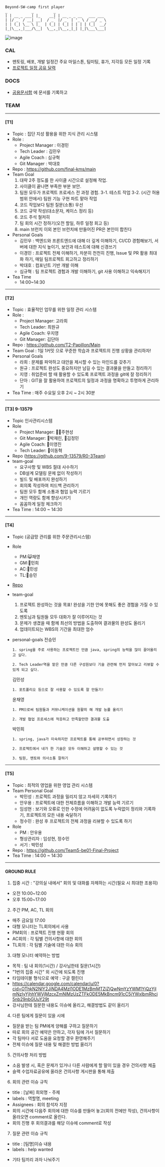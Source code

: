 ```
Beyond-SW-camp first player
_           _         _
| | __ _ ___| |_    __| | __ _ _ __   ___ ___
| |/ _` / __| __|  / _` |/ _` | '_ \ / __/ _ \
| | (_| \__ \ |_  | (_| | (_| | | | | (_|  __/
|_|\__,_|___/\__|  \__,_|\__,_|_| |_|\___\___|

```
![image](https://github.com/beyond-sw-camp/beyond-sw-camp-be01_finale_project/assets/87309910/765d9b05-cc37-46cd-bbbd-5cd4ceb2f59b)

### CAL
- 맨토링, 배포, 개발 일정간 주요 마일스톤, 팀미팅, 휴가, 지각등 모든 일정 기록
- [ 프로젝트 일정 공유 달력 ]( https://calendar.google.com/calendar/u/0?cid=NjEwOWQ2ZWY0NTA5YTYyMzBkNDQ0NmIzOTQ3NDQ5ZGZmYjAxMWRmYzU5NDgxYzk4YjA3MzNiYTBmNzQ1ZThjNUBncm91cC5jYWxlbmRhci5nb29nbGUuY29t )

### DOCS
- [공용문서함](https://drive.google.com/drive/folders/1neenhFGu6rSoFjx8ahKNsNMV5b78LC92?usp=drive_link) 에 문서를 기록하고
  
### TEAM
----
#### [T1]
- Topic : 집단 지성 활용을 위한 지식 관리 시스템
- Role :
     - Project Manager : 이경민
     - Tech Leader : 김민우
     - Agile Coach : 심규혁
     - Git Manager : 박대호
- Repo : https://github.com/final-kms/main
- Team Goal
     1. 대략 2주 정도를 한 사이클 시간으로 설정해 작업.
     2. 사이클이 끝나면 부족한 부분 보안.
     3. 팀원 모두가 프로젝트 프로세스 전 과정 경험.
     3-1. 테스트 작업
     3-2. (시간 허용 범위 안에서) 팀원 기능 구현 파트 맡아 작업
     4. 코드 작업보다 팀원 질문(소통) 우선
     5. 코드 규약 작성(대소문자, 케이스 정리 등)
     6. 코드 주석 철저히
     7. 팀 회의 시간 정하기(오전 할일, 하루 일정 회고 등)
     8. main 브런치 이외 본인 브런치에 만들어진 PR은 본인이 합친다
- Personal Goals
     - 김민우 : 백엔드와 프론트엔드에 대해 더 깊게 이해하기, CI/CD 경험해보기, 서버에 대한 지식 높이기, 보안과 테스트에 대해 신경쓰기
     - 이경민 : 프로젝트 전체 이해하기, 차분히 천천히 진행, Issue 및 PR 활용 최대화 하기, 매일 팀프로젝트 회고하고 정리하기
     - 박대호 : 컴포넌트 기반 개발 이해
     - 심규혁 : 팀 프로젝트 경험과 개발 이해하기, git 사용 이해하고 익숙해지기
- Tea Time
     - 14:00~14:30

----
#### [T2]
- Topic : 효율적인 업무를 위한 일정 관리 시스템
- Role : 
     - Project Manager: 고라희
     - Tech Leader: 최원규
     - Agile Coach: 우지영
     - Git Manager: 김단아
- Repo : https://github.com/T2-Papillon/Main
- Team Goal : 1일 1커밋 으로 꾸준한 학습과 프로젝트의 진행 상황을 관리하자!
- Personal Goals
     - 라희 : 문제를 파악하고 대안을 제시할 수 있는 마인드를 갖추기
     - 원규 : 프로젝트 완성도 중요하지만 남길 수 있는 결과물을 만들고 정리하기
     - 지영 : 취업준비 할 때 활용할 수 있도록 프로젝트 과정을 git에 잘 정리하기
     - 단아 : GIT을 잘 활용하여 프로젝트의 일정과 과정을 명확하고 투명하게 관리하기
- Tea Time : 매주 수요일 오후 2시 ~ 2시 30분

----
#### [T3] 9-13579
- Topic 인사관리시스템
- Role
    - Project Manager: 🐻‍❄️주현성
    - Git Manager: 🐯박재린, 🐨김정민
    - Agile Coach: 🐰이영진
    - Tech Leader: 🐻이동혁
- Repo (https://github.com/9-13579/R0-3Team)
- team-goal
    - 요구사항 및 WBS 절대 사수하기
    - DB설계 모델링 문제 없이 작성하기
    - 빌드 및 배포까지 완성하기
    - 회의록 작성하여 피드백 관리하기
    - 팀원 모두 함께 소통과 협업 능력 기르기
    - 개인 역량도 함께 향상시키기
    - 꼼꼼하게 일정 체크하기
- Tea Time : 14:00 ~ 14:30
----
#### [T4]
- Topic (공급망 관리를 위한 주문관리시스템)
- Role
    - PM:😺채영
    - GM:🦔민희
    - AC:🐯민성
    - TL:🐹승민
- [Repo](https://github.com/team4-order/team4-main)

- team-goal
  1. 프로젝트 완성하는 것을 목표! 완성을 기한 안에 못해도 좋은 경험을 가질 수 있도록
  2. 멘토님과 팀원들 모두 대화가 잘 이루어지는 것
  3. 문제가 생겼을 때 함께 최선의 방법을 도출하여 결과물의 완성도 올리기
  4. 업데이트되는 WBS의 기간을 최대한 엄수

- personal-goals
    전승민
    ```
    1. spring을 주로 사용하는 프로젝트인 만큼 java, spring의 능력을 많이 끌어올리고 싶다.

    2. Tech Leader역을 맡은 만큼 다른 구성원보다 기술 관련해 먼저 알아보고 리뷰할 수 있게 되고 싶다.
    ```
    김민성
    ```
    1. 포트폴리오 등으로 잘 사용할 수 있도록 잘 만들기!
    ```
    윤채영
    ```
    1. PM으로써 팀원들과 커뮤니케이션을 원활히 해 개발 능률 올리기

    2. 개발 협업 프로세스에 적응하고 만족할만한 결과물 도출
    ```
    박민희
    ```
    1. spring, java가 미숙하지만 프로젝트를 통해 공부하면서 성장하는 것

    2. 프로젝트에서 내가 한 기술은 모두 이해하고 설명할 수 있는 것
 
    3. 팀원, 멘토와 의사소통 잘하기
    ```

----
#### [T5]
- Topic : 최적의 영업을 위한 영업 관리 시스템
- Team Personal Goal
  - 박민성 : 프로젝트 과정을 밀리지 않고 자세히 기록하기
  - 안우용 : 프로젝트에 대한 전체흐름을 이해하고 개발 능력 기르기
  - 임성현 : 보기와 오류로 인한 수정에 어려움이 없도록 누락없이 정리와 기록하기, 프로젝트의 모든 내용 숙달하기
  - 정수민 : 완성 후 프로젝트의 전체 과정을 리뷰할 수 있도록 하기
- Role
  - PM : 안우용
  - 형상관리자 : 임성현, 정수민 
  - 서기 : 박민성
- Repo : https://github.com/Team5-be01-Final-Project
- Tea Time : 14:00 ~ 14:30

----
#### GROUND RULE
1. 집중 시간 : "강의실 내에서" 회의 및 대화를 자제하는 시간(필요 시 최대한 조용히)
- 오전 10:00~12:00
- 오후 15:00~17:00
2. 주간 PM, AC, TL 회의
- 매주 금요일 17:00
- 대형 모니터는 TL회의에서 사용
- PM회의 : 프로젝트 진행 현황 회의
- AC회의 : 각 팀별 건의사항에 대한 회의
- TL회의 : 각 팀별 기술에 대한 이슈 회의
3. 대형 모니터 예약하는 방법
- 목적 : 팀 내 회의(1시간) / 강사님한테 질문(1시간)
- "1번의 집중 시간" 외 시간에 되도록 진행
- 타임테이블 형식으로 예약 : 구글 캘린더
- https://calendar.google.com/calendar/u/0?cid=OThkN2NlY2JiNDA4MzI1ODE1MzBmMTZiZjQwNmYzYWM1YjQzYjlmNzIyYjhhYWVjMzcxZmNlMzUzZTFkODE5MkBncm91cC5jYWxlbmRhci5nb29nbGUuY29t
- 강사님한테 질문한 내용도 이슈에 올리고, 해결방법도 같이 올리기
4. 다른 팀에게 질문이 있을 시에
- 질문을 받는 팀 PM에게 양해를 구하고 질문하기
- 따로 회의 공간 예약은 안하고, 각자 팀에 가서 질문하기
- 각 팀마다 서로 도움을 요청할 경우 환영해주기
- 전체 이슈에 질문 내용 및 해결한 방법 올리기
5. 건의사항 처리 방법
- 소음 발생 시, 혹은 문제가 있거나 다른 사람에게 할 말이 있을 경우 건의사항 제출
- 슬랙 수업자료공유에 올라온 건의사항 게시판을 통해 제출
6. 회의 관련 이슈 규칙
- title : [날짜] 희외명 - 주제
- labels : 역할명, meeting
- Assignees : 회의 참석자 지정
- 회의 시간에 다음주 회의에 대한 이슈를 만들어 놓고(회의 전에만 작성), 건의사항이 올라오면 comment로 올린다.
- 회의 진행 후 회의결과를 해당 이슈에 comment로 작성
7. 질문 관련 이슈 규칙
- title : [팀명]이슈 내용
- labels : help wanted
* 기타
팀끼리 과자 나눠주기 
